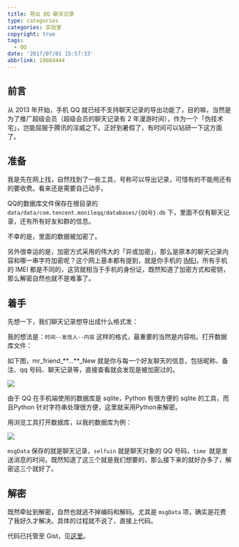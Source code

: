```yaml
---
title: 导出 QQ 聊天记录
type: categories
categories: 实验室
copyright: true
tags:
  - QQ
date: '2017/07/01 15:57:33'
abbrlink: 1060d444
---
```


## 前言

从 2013 年开始，手机 QQ 就已经不支持聊天记录的导出功能了，目的嘛，当然是为了推广超级会员（超级会员的聊天记录有 2 年漫游时间），作为一个「伪技术宅」，岂能屈服于腾讯的淫威之下。正好到暑假了，有时间可以钻研一下这方面了。

## 准备

我是先在网上找，自然找到了一些工具，号称可以导出记录，可惜有的不能用还有的要收费。看来还是需要自己动手。

QQ的数据库文件保存在根目录的 `data/data/com.tencent.monileqq/databases/{QQ号}.db` 下，里面不仅有聊天记录，还有所有好友和群的信息。

不幸的是，里面的数据被加密了。

<!-- more -->

另外很幸运的是，加密方式采用的伟大的「异或加密」，那么是原本的聊天记录内容和哪一串字符加密呢？这个网上基本都有提到，就是你手机的 [IMEI](https://zh.wikipedia.org/wiki/IMEI)，所有手机的 IMEI 都是不同的，这货就相当于手机的身份证，既然知道了加密方式和密钥，那么解密自然也就不是难事了。

## 着手

先想一下，我们聊天记录想导出成什么格式发：

我的想法是：`时间--发信人--内容` 这样的格式，最重要的当然是内容啦。打开数据库文件：

如下图，mr_friend_\**...**\_New 就是你与每一个好友聊天的信息，包括昵称、备注、qq 号码、聊天记录等，直接查看就会发现是被加密过的。

![](https://ws1.sinaimg.cn/large/ba22af52gy1fh3iut526vj20qt0igju1.jpg)



由于 QQ 在手机端使用的数据库是 sqlite，Python 有很方便的 sqlite 的工具，而且Python 针对字符串处理很方便，这里就采用Python来解密。

用浏览工具打开数据库，以我的数据库为例：

![](https://ws1.sinaimg.cn/large/ba22af52gy1fh3j5olc02j21120elgnv.jpg)

`msgData` 保存的就是聊天记录，`selfuin` 就是聊天对象的 QQ 号码，`time `就是发送消息的时间，既然知道了这三个就是我们想要的，那么接下来的就好办多了，解密这三个就好了。

## 解密

既然牵扯到解密，自然也就逃不掉编码和解码。尤其是 `msgData` 项，确实是花费了我好久才解决。具体的过程就不说了，直接上代码。

代码已托管至 Gist，见[这里](https://gist.github.com/362331456a6e0417c5aa1cf3ff7be2b7.git)。